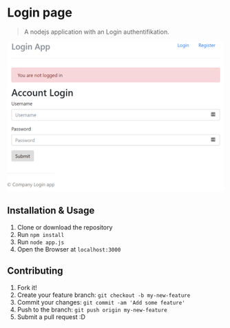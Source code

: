 # Login page

> A nodejs application with an Login authentifikation.

![r](./public/img/page.png)

## Installation & Usage

1. Clone or download the repository
2. Run `npm install`
3. Run `node app.js`
4. Open the Browser at `localhost:3000`

## Contributing

1. Fork it!
2. Create your feature branch: `git checkout -b my-new-feature`
3. Commit your changes: `git commit -am 'Add some feature'`
4. Push to the branch: `git push origin my-new-feature`
5. Submit a pull request :D